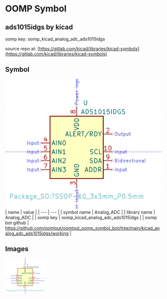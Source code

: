 # OOMP Symbol  
## ads1015idgs  by kicad  
  
oomp key: oomp_kicad_analog_adc_ads1015idgs  
  
source repo at: [https://gitlab.com/kicad/libraries/kicad-symbols](https://gitlab.com/kicad/libraries/kicad-symbols)  
## Symbol  
  
[![working.png](working_600.png)](working.png)  
| name | value | 
| --- | --- | 
| symbol name | Analog_ADC | 
| library name | Analog_ADC | 
| oomp key | oomp_kicad_analog_adc_ads1015idgs | 
| oomp bot github | https://github.com/oomlout/oomlout_oomp_symbol_bot/tree/main/kicad_analog_adc_ads1015idgs/working | 
## Images  
  
[![working.png](working_140.png)](working.png)  
